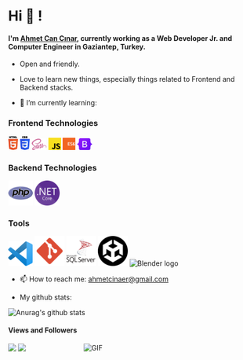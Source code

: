 # Hi 👋 !

#### I'm [Ahmet Can Çınar](https://github.com/ahmetcinaer), currently working as a Web Developer Jr. and Computer Engineer in Gaziantep, Turkey.

<!--
**ahmetcinaer/ahmetcinaer** is a ✨ _special_ ✨ repository because its `README.md` (this file) appears on your GitHub profile.

Here are some ideas to get you started:

- 🔭 I’m currently working on ...
- 🌱 I’m currently learning ...
- 👯 I’m looking to collaborate on ...
- 🤔 I’m looking for help with ...
- 💬 Ask me about ...
- 📫 How to reach me: ...
- 😄 Pronouns: ...
- ⚡ Fun fact: ...
-->
- Open and friendly.
- Love to learn new things, especially things related to Frontend and Backend stacks.

- 🌱 I’m currently learning:

### Frontend Technologies

<div>
  <img src ="./images/html-5.svg" alt="HTML5 logo" width="4%" title='HTML5'/>
  <img src ="./images/css-3.svg" alt="CSS3 logo" width="4%" title='CSS3'/>
  <img src ="./images/sass.svg" alt="Sass logo" width="6%" title='Sass'/>
  <img src ="./images/javascript.svg" alt="JavaScript logo" width="5%" title='JavaScript'/>
  <img src ="./images/es6.svg" alt="ES6 logo" width="5%" title='ES6'/>
  <img src ="./images/Bootstrap_logo.svg.png" alt="vue logo" width="6%" title='Bootstrap'/>
  
  </div>
  
  ### Backend Technologies

<div>
  <img src ="./images/php.png" alt="PHP logo" width="10%" title='PHP'/>
  <img src ="./images/NET_Core_Logo.svg" alt="D3 logo" width="10%" title='.NET CORE'/>
</div>

### Tools

<div>
  <img src ="./images/visual-studio-code.svg" alt="VS Code logo" width="10%" title='Visual Studio Code'/>
  <img src ="./images/git-svgrepo-com.svg" alt="Git logo" width="12%" title='Git'/>
  <img src ="./images/microsoft-sql-server-logo-svgrepo-com.svg" alt="Microsoft SQL Server logo" width="12%" title='Microsoft SQL Server"'/>
  <img src ="./images/unity.png" alt="Unity logo" width="12%" title='Unity'/>
  <img src ="https://icons.iconarchive.com/icons/dakirby309/simply-styled/256/Blender-icon.png" alt="Blender logo" width="12%" title='Blender'/>
</div>

- 📫 How to reach me: ahmetcinaer@gmail.com

- My github stats:

![Anurag's github stats](https://github-readme-stats.vercel.app/api?username=ahmetcinaer&theme=radical)


####  Views and Followers
![](https://i0.wp.com/s1.uphinh.org/2021/09/09/1a1d60ba032fca679a8bb71ebe5fa649.png)
<a href="https://github.com/ahmetcinaer">
    <img src="https://komarev.com/ghpvc/?username=ahmetcinaer">
	</a><a href="https://github.com/owentr1369"></a>
<img align="right" alt="GIF" src="https://media.giphy.com/media/p4NLw3I4U0idi/giphy.gif" width="350px" />
